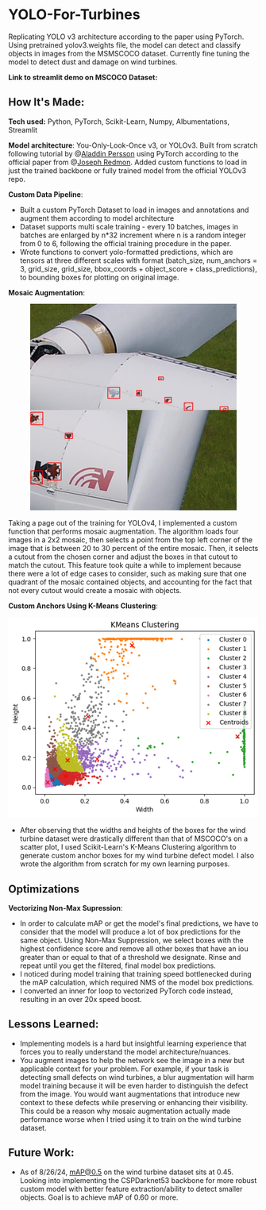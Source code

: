 # YOLO-For-Turbines
Replicating YOLO v3 architecture according to the paper using PyTorch. Using pretrained yolov3.weights file, the model can detect and classify objects in images from the MSMSCOCO dataset. Currently fine tuning the model to detect dust and damage on wind turbines. 

**Link to streamlit demo on MSCOCO Dataset:** 

## How It's Made:

**Tech used:** Python, PyTorch, Scikit-Learn, Numpy, Albumentations, Streamlit

**Model architecture**: You-Only-Look-Once v3, or YOLOv3. Built from scratch following tutorial by @[Aladdin Persson](https://github.com/aladdinpersson) using PyTorch according to the official paper from @[Joseph Redmon](https://github.com/pjreddie). Added custom functions to load in just the trained backbone or fully trained model from the official YOLOv3 repo. 

**Custom Data Pipeline**: 
- Built a custom PyTorch Dataset to load in images and annotations and augment them according to model architecture
- Dataset supports multi scale training - every 10 batches, images in batches are enlarged by n*32 increment where n is a random integer from 0 to 6, following the official training procedure in the paper. 
- Wrote functions to convert yolo-formatted predictions, which are tensors at three different scales with format (batch_size, num_anchors = 3, grid_size, grid_size, bbox_coords + object_score + class_predictions), to bounding boxes for plotting on original image. 

**Mosaic Augmentation**:
<p align="center">
<img src = "readme_images/MosaicAugmentation.png" alt = "Mosaic Augmentation" >

Taking a page out of the training for YOLOv4, I implemented a custom function that performs mosaic augmentation. The algorithm loads four images in a 2x2 mosaic, then selects a point from the top left corner of the image that is between 20 to 30 percent of the entire mosaic. Then, it selects a cutout from the chosen corner and adjust the boxes in that cutout to match the cutout. This feature took quite a while to implement because there were a lot of edge cases to consider, such as making sure that one quadrant of the mosaic contained objects, and accounting for the fact that not every cutout would create a mosaic with objects. 

**Custom Anchors Using K-Means Clustering**:
<p align="center">
<img src = "readme_images/KMeansClustering.png" alt = "K-means clustering used to compute optimal anchor boxes for wind turbine dataset" >

- After observing that the widths and heights of the boxes for the wind turbine dataset were drastically different than that of MSCOCO's on a scatter plot, I used Scikit-Learn's K-Means Clustering algorithm to generate custom anchor boxes for my wind turbine defect model. I also wrote the algorithm from scratch for my own learning purposes. 

## Optimizations
**Vectorizing Non-Max Supression**:
- In order to calculate mAP or get the model's final predictions, we have to consider that the model will produce a lot of box predictions for the same object. Using Non-Max Suppression, we select boxes with the highest confidence score and remove all other boxes that have an iou greater than or equal to that of a threshold we designate. Rinse and repeat until you get the filtered, final model box predictions.
- I noticed during model training that training speed bottlenecked during the mAP calculation, which required NMS of the model box predictions.
- I converted an inner for loop to vectorized PyTorch code instead, resulting in an over 20x speed boost.

## Lessons Learned:
- Implementing models is a hard but insightful learning experience that forces you to really understand the model architecture/nuances.
- You augment images to help the network see the image in a new but applicable context for your problem. For example, if your task is detecting small defects on wind turbines, a blur augmentation will harm model training because it will be even harder to distinguish the defect from the image. You would want augmentations that introduce new context to these defects while preserving or enhancing their visibility. This could be a reason why mosaic augmentation actually made performance worse when I tried using it to train on the wind turbine dataset.

## Future Work:
- As of 8/26/24, mAP@0.5 on the wind turbine dataset sits at 0.45. Looking into implementing the CSPDarknet53 backbone for more robust custom model with better feature extraction/ability to detect smaller objects. Goal is to achieve mAP of 0.60 or more. 
